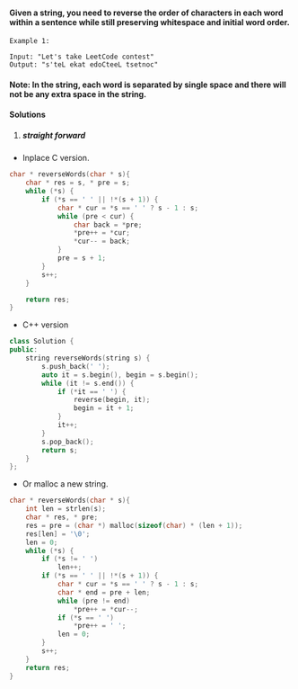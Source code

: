 #### Given a string, you need to reverse the order of characters in each word within a sentence while still preserving whitespace and initial word order.

```
Example 1:

Input: "Let's take LeetCode contest"
Output: "s'teL ekat edoCteeL tsetnoc"
```
#### Note: In the string, each word is separated by single space and there will not be any extra space in the string. 


#### Solutions

1. ##### straight forward

- Inplace C version.

```cpp
char * reverseWords(char * s){
    char * res = s, * pre = s;
    while (*s) {
        if (*s == ' ' || !*(s + 1)) {
            char * cur = *s == ' ' ? s - 1 : s;
            while (pre < cur) {
                char back = *pre;
                *pre++ = *cur;
                *cur-- = back;
            }
            pre = s + 1;
        }
        s++;
    }

    return res;
}
```

- C++ version

```cpp
class Solution {
public:
    string reverseWords(string s) {
        s.push_back(' ');
        auto it = s.begin(), begin = s.begin();
        while (it != s.end()) {
            if (*it == ' ') {
                reverse(begin, it);
                begin = it + 1;
            }
            it++;
        }
        s.pop_back();
        return s;
    }
};
```


- Or malloc a new string.

```cpp
char * reverseWords(char * s){
    int len = strlen(s);
    char * res, * pre;
    res = pre = (char *) malloc(sizeof(char) * (len + 1));
    res[len] = '\0';
    len = 0;
    while (*s) {
        if (*s != ' ')
            len++;
        if (*s == ' ' || !*(s + 1)) {
            char * cur = *s == ' ' ? s - 1 : s;
            char * end = pre + len;
            while (pre != end)
                *pre++ = *cur--;
            if (*s == ' ')
                *pre++ = ' ';
            len = 0;
        }
        s++;
    }
    return res;
}
```